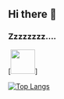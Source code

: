 ## Hi there 👋
### Zzzzzzzz....
[<img width="50px" src="https://github.githubassets.com/images/mona-whisper.gif"/>]

[![Top Langs](https://github-readme-stats.vercel.app/api/top-langs/?username=pataro97&hide=html)](https://github.com/pataro97)

